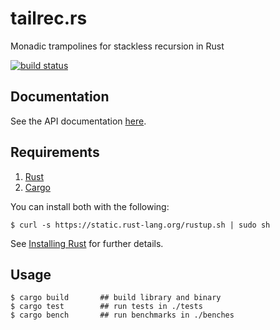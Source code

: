 # tailrec.rs

Monadic trampolines for stackless recursion in Rust

[![build status](https://api.travis-ci.org/epsilonz/tailrec.rs.svg?branch=master)](https://travis-ci.org/epsilonz/tailrec.rs)

## Documentation

See the API documentation [here](http://www.rust-ci.org/epsilonz/tailrec.rs/doc/tailrec/).

## Requirements

1.   [Rust](http://www.rust-lang.org/)
2.   [Cargo](http://crates.io/)

You can install both with the following:

```
$ curl -s https://static.rust-lang.org/rustup.sh | sudo sh
```

See [Installing Rust](http://doc.rust-lang.org/guide.html#installing-rust) for further details.

## Usage

```
$ cargo build       ## build library and binary
$ cargo test        ## run tests in ./tests
$ cargo bench       ## run benchmarks in ./benches
```
